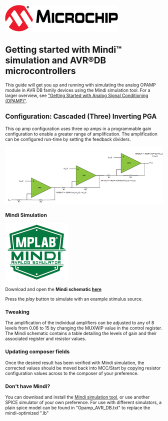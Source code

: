 ![Microchip logo](images/microchip.png)
# Getting started with Mindi™ simulation and AVR®DB microcontrollers
This guide will get you up and running with simulating the analog OPAMP module in AVR DB family devices using the Mindi simulation tool. For a larger overview, see ["Getting Started with Analog Signal Conditioning (OPAMP)"](https://github.com/search?q=topic%3Aavr-db+topic%3Agetting-started-with-opamp+org%3Amicrochip-pic-avr-examples).
## Configuration: Cascaded (Three) Inverting PGA
This op amp configuration uses three op amps in a programmable gain configuration to enable a greater range of amplification. The amplification can be configured run-time by setting the feedback dividers.

![Cascaded Inverting PGA](images/configuration.png)


### Mindi Simulation
![Mindi](images/mplab-mindi-analog-simulator.png)

Download and open the **Mindi schematic [here](https://github.com/microchip-pic-avr-examples/avrdb-opamp-mindi-triple-cascaded-inverting-pga/releases/latest)**

Press the _play_ button to simulate with an example stimulus source.

### Tweaking
The amplification of the individual amplifiers can be adjusted to any of 8 levels from 0.06 to 15 by changing the MUXWIP value in the control register. The Mindi schematic contains a table detailing the levels of gain and their associated register and resistor values.

### Updating composer fields
Once the desired result has been verified with Mindi simulation, the corrected values should be moved back into MCC/Start by copying resistor configuration values across to the composer of your preference.

### Don't have Mindi?
You can download and install the [Mindi simulation tool](https://www.microchip.com/mplab/mplab-mindi), or use another SPICE simulator of your own preference. For use with different simulators, a plain spice model can be found in "Opamp_AVR_DB.txt" to replace the mindi-optimized ".lb" 
